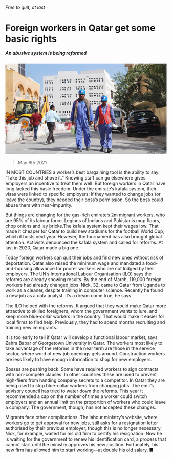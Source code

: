 ###### Free to quit, at last

# Foreign workers in Qatar get some basic rights 

##### An abusive system is being reformed 

![image](images/20210508_MAP003_0.jpg) 

> May 8th 2021 

IN MOST COUNTRIES a worker’s best bargaining tool is the ability to say: “Take this job and shove it.” Knowing staff can go elsewhere gives employers an incentive to treat them well. But foreign workers in Qatar have long lacked this basic freedom. Under the emirate’s kafala system, their visas were linked to specific employers: if they wanted to change jobs (or leave the country), they needed their boss’s permission. So the boss could abuse them with near-impunity.

But things are changing for the gas-rich emirate’s 2m migrant workers, who are 95% of its labour force. Legions of Indians and Pakistanis mop floors, chop onions and lay bricks.The kafala system kept their wages low. That made it cheaper for Qatar to build new stadiums for the football World Cup, which it hosts next year. However, the tournament has also brought global attention. Activists denounced the kafala system and called for reforms. At last in 2020, Qatar made a big one.


Today foreign workers can quit their jobs and find new ones without risk of deportation. Qatar also raised the minimum wage and mandated a food-and-housing allowance for poorer workers who are not lodged by their employers. The UN’s International Labour Organisation (ILO) says the reforms are already showing results. By the end of March, 119,000 foreign workers had already changed jobs. Nick, 32, came to Qatar from Uganda to work as a cleaner, despite training in computer science. Recently he found a new job as a data analyst. It’s a dream come true, he says.

The ILO helped with the reforms. It argued that they would make Qatar more attractive to skilled foreigners, whom the government wants to lure, and keep more blue-collar workers in the country. That would make it easier for local firms to find help. Previously, they had to spend months recruiting and training new immigrants.

It is too early to tell if Qatar will develop a functional labour market, says Zahra Babar of Georgetown University in Qatar. The workers most likely to take advantage of the reforms in the near term are those in the service sector, where word of new job openings gets around. Construction workers are less likely to have enough information to shop for new employers.

Bosses are pushing back. Some have required workers to sign contracts with non-compete clauses. In other countries these are used to prevent high-fliers from handing company secrets to a competitor. In Qatar they are being used to stop blue-collar workers from changing jobs. The emir’s advisory council has tried to water down the reforms. This year it recommended a cap on the number of times a worker could switch employers and an annual limit on the proportion of workers who could leave a company. The government, though, has not accepted these changes.

Migrants face other complications. The labour ministry’s website, where workers go to get approval for new jobs, still asks for a resignation letter authorised by their previous employer, though this is no longer necessary. Nick, for example, waited for his old firm to certify his resignation. Now he is waiting for the government to renew his identification card, a process that cannot start until the ministry approves his new position. Fortunately, his new firm has allowed him to start working—at double his old salary. ■

